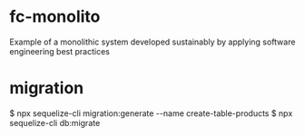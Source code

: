 # fc-monolito
Example of a monolithic system developed sustainably by applying software engineering best practices

# migration
$ npx sequelize-cli migration:generate --name create-table-products
$ npx sequelize-cli db:migrate